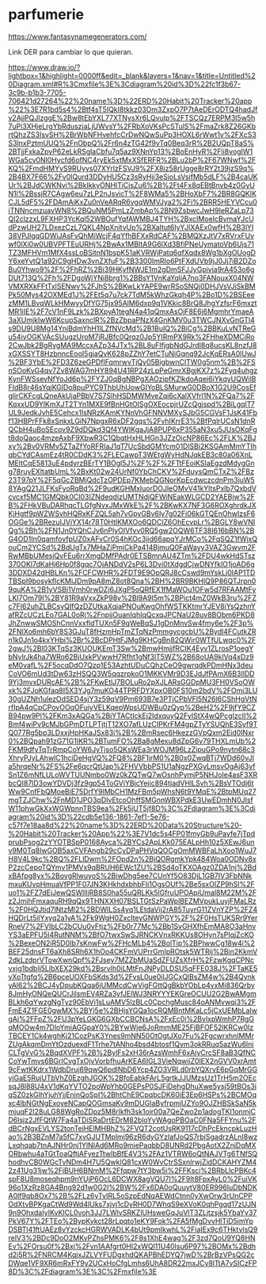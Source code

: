 # parfumerie
https://www.fantasynamegenerators.com/

Link DER para cambiar lo que quieran.

https://www.draw.io/?lightbox=1&highlight=0000ff&edit=_blank&layers=1&nav=1&title=Untitled%20Diagram.xml#R%3Cmxfile%3E%3Cdiagram%20id%3D%22fc1f3b67-3c9b-b1b3-7705-706421d27264%22%20name%3D%22ERD%20Habit%20Tracker%20app%22%3E7R1bd5s4%2Btf4sT5IQkI8tkkz03Om3ZxpO7P7tAeDErODTQ4hadJfv2AjjPQJlzggE%2Bw8tEbYXL77XTNysXr6LQvulp%2FTSCQz7ERPM3I5w5h7uPi3XHjeLrgYbRduszjaLjUWvsY%2FRbXoVKsPcSTulS%2FmaZrk8Z26GKbrtQhzZS3IsvSH%2BrWbNFHvehfcCrDwNQwSuPp3HOXL6rWwt1v%2FXcS3S3lnxPztmUUQ%2FnObpQ%2Fr6n4zTG42f9vTq0Beq3rR%2B2UQpT8aS%2BTjjFxkaZpvP62eLkRSglaCbfu7q5az9XNnYp13%2BoEnHyR%2Fli8vogIW1WGa5cv0Nl0Hycfd6ofNC4ryEk5xtMxXSfERFR%2BLu2bP%2F67WNwf%2FKQ%2FmdHMYvS9RUyys07XYrlzFSVJ9%2FX8iz58rUgge8rRY2t39jzS9q%2B4BX7F66%2Fv0IQurd3DDyHU5Cz3sRyHji3eSioLsVsifMb5dLF%2B4caUKUr%2BJdCWKNyi%2BkIkkyONHlTiCisZu6%2B%2Ft4Fx8qEBtBnvb4z0GyUN1l%2BssjR7CAgw6eu7zLP2nJsvicT%2F8WMa5%2BHoXbF7%2BR8GQKlKCJL5dF5%2FDAmAiKxZu0nVeARqR6vgqWMVJya2%2Fi%2BRR5HEYVCcu0iTNNncmzuavWN8%2BQuNM5PmLzZmbAp%2BN9ZsbwcJwH9IeRZaLp73Ql2clzzxL9FXHP3YcKql52WBOufYqfAWMBJ4TYH%2BxcIMoeIcBvmaYJcUdPzwUH27LDxezCzL7QKL4NpXnitvUp%2BXaItut6IyYJIXAEx0wfH%2B3lYI38VPJlgqGDWiJAsFvQhMiWcjF4qYfhBFXxRdCAF%2BMQXzJtV7xRVrxFUvwf0lXi0w0UBVPFTEuURHj%2BwAx1MBItA9G6lXd3BfiPNeUymatoVb6Ujs71TZ3MFHVm1MfX4ssLoBSitnN1bspK51aKVRWjPatq6qfXqdx8Wg1bXgOUogDY6xeYvtQ1a92iC9gHDw3vnZXfuF%2B3300ImRIo6PtFXdUVb9jJ0Jj7iB2DZoBu0Yhwo9%2F%2FhRZ%2Bi39HKyfNWJE1m2gDmSFJJyGpivia9rA453o6gDUt713Q%2Fh%2FDgoWjYNi8brg1%2BBsY1VnKaYqljA7no3FANouxX04NWVMXRXkFFtTxlSENwv%2FJhS%2BKwLkYAPE9wrRSoSNQj0DHJVsVJiSkBMPk50Mys42OXMEd1J%2FEt5q7u7ck7TdM5kWhzGkqh4P%2Bo1D%2BSEeezMM1LBvqWLkHMwyyDfYG75jx95AlM6dxp9q1VKkic8BrQ8JhgYzfsrF6mxztMR1iIE%2F7cV1nF9Lzk%2BXpyA1tegN4a41qQmxAsOjF8E6j6MgmhrYmaeA3aXUmjkIwW6KcupSaxnclR%2BzZbpaPNzX4GnKMV0u3TWCJNXvGnGTl4s9DU9U8Mg14YnjBdmYhH1ILZfNVcMd%2B1BuIQ%2BiCg%2BBKuLvNTReGu54ivOGKVAcSUugzUroM7jRJBfc0Qrqz0Jp5YIRmPX9Rk%2FHheXDMCiRo2CwJbk2BgRygMA9MccxAZp34JTx%2BL8uFIfjgbNdGJrdI8q8ucsKL8nzfJ8xGXSSYT8HzbnncEooI5gjaQvK628pZZhY7etCTuNiGqnq92JcKqERsA0lUwJ%2BF3YbE%2FD3Z6zeGPDflFqmrwvTjQv05BigbwnCITW0g5nm%2B%2FSnSOoKvG4qv7Zv8WAG7mHY894U41RP24zLpPeGmrXBgjKX7z%2Fyq4uhgzKynFWSsevNfYoJd6p%2FYZJ0qBgNBPgXAOzipfKZlkdoAqei6iYkqyUQWilBFIdB8r46sYqjKGlDo8puPYC9ThbUhUowGIYoBLSMurwG0DBoX1G2U9CosEfglirCKFcgLQneAkUjaPBbV7S7SIhHSDMWMveZqi6cXalXVfrl1N%2FQa7%2FKqxxUD9YlKmXJT2TYn1MXE9fBnHGtOISgOXEocpjrUZcQgjspd%2BiLgqIT7UL9JedkJvhE5Cehcx1lsNRzKAmKYNnVhGFNNVMXySJbG5CGVsF1JsK41Fbf13HBPrFFk8xSnkxLGiN7NpgxR6xDF2gqs%2FvhIKrrE3%2BfPqlrUCsN1dnRQCbH4uBoSEcov9Z9dDQkd3Qf4YWIKgaJjA8PUP6xP355aN3xu5JUsOKqFgt8doQaoc4mzeAxbF9XbwR3C1QbqtHxHLHGn3JZzOicNP86Ec%2FLK%2BJxy%2Bv0VRMv5ZTaZfYoRFRIaJ1qT7UcSbdGMYcm01DlSBi2KSGAmMmYTIhqbCYdCAsmEz4tR0CDdK3%2FLECawpT3WEtgWyHdNJqkEB3c80a06XnLMEltCqE5813uE4pdyrzBErTY1BOgl5J%2F%2F%2FTtFEoiKSIaEgzdMdygGng78ruyEXltatbUmL%2BxKt02w24UrNf0YbChCKV%2FduysQmCTxZ%2FBz23T97pY%2F5qGcZBMjQdcTzOPDEp7KMebQGNorKpEcdwczcdnPm3juW58YAgQ21JLFKsFyoRqBd%2F9udKGHMxluorDOJleOMvV41kYltsPxlb7QxbdVcvcxf5MC1GMQbk0Cl03IZNdeqdizUMTNdjQFWiNEakWLGCD2YAEBjw%2FB%2FHkVBuDARhqcTLGfgNvxJMxWkE%2F%2BKwKX7NF3G6ROXghrdkJXKjHgtf9pWZWSvhHQRxKFZQL5ah7vGpyGBv6Iy7g02Fi06kGTQEnOhwIzsF6OGGe%2BRezuIJViYX14r78T0HtlKMXOo6QDClZ6OhEcvpLr%2BGLY8wVNIQg%2Bh%2FN1Jn0YQhCJv6nPlyOIVfvv0RQ5gw2OQW6TF38I616bBN%2BG4OD1In0qamfovfpUZ0xAFvCr0S4hKOc3jid66apqYJrMCo%2FqSQZ1fWjxQouCm2YCSd%2BdUgTx7MHaZjPmjCkPa414BjmuQ0FaWayy3VAZ3Gwvm2FRwMBbUMesjQvFEu6rrXmgDMfPAdr0ETSBmnAU4ZTm%2FDU4wkHdSTsz370OKl7dKaHj6Hp0f8gqc7OjANDdV2sP6L3Dvi0tXdgdCjwDNYfklO1joAD6g3DDXD42dHBLKn%2FCFCWHR%2FDT9E9OpQRJ8cCswd9mYskLi0IAP1TDTBSpI9bosykfIcKMiJDm9pA8mZ8ot8Qna%2BH%2BR9BKHlQ9P86QTJrpn09quKA%2B1yVSBi1Vmh0rwDZj6JXgP5oQRfEX1fMaWOu1OFw5d7RFAAMtFyLKI7Om79I%2BY81R9aVxxZkP98v%2Bl9A9I5m%2BPict4mZ0WkB3ru%2FZc7FI62uhZLBCsyQIfQzDZUtkaXqjaPNOuKwgOhfWSTKKtmrYJEV8iYsQzhnYafRZcUCzLEo7GAL0oRj%2FnpjjOuanIqhIqQcxqJPCNaU28uv8BObm6PKD8JhZnwwSMOShCnnVxxfldTUXn5F9qWeBqSJ1gDnMnvSw4fmy6e%2F3p%2FNlXo6mh6bY8S3GJuT8fHzmHpTmZTqNzPmmgycgcbU%2Bydl4FCutkZRn1k0Jn1o4kxYHbi%2Br%2BcDPHtFJMg9KHCgBn82QWir0WTfULwqc0%2F2gwJ%2Bl03KTqSz3KUOUKEmT3Sw%2BmwHmjjfRCIK4Eyv1ZLrosP1oegYbNylrJk4ha7WRo62BjUxkPVwwH7Rfht1gNf3lT5WZ%2B68oUA9klVq4xDz9eM0vafL%2F5ocqDdO7Qzp1E53AzhtUDuCQhzCeO9gwrqdkPDmHNx3deuCoVO6mUd3tDw63zHSQQ3W5qqzrpkoO1MKKVMr9D3EJdJfPAmX6B3IlDD9Yj3mvxDURcAE%2B%2FKwEtlJ7BOLuRo2pXJLARsGGDpMU3FH0VSoOWxk%2FJoKGfaq8I5X3YJg7muKO44TPRFDYXpxOB0FS10m2bdV%2FOmi3LU30gUZNh1ulezOdSED4sjY3z59qV9Pm693B7e3PTjCPbVFl5N26l6CShHgVtNrfIpA4qCpCPovOOqOFuiyVELKqepWpsUDWBu0zQyp%2BeH2%2F9jfY9CZB94pw9Pl%2FKm3xAQGa%2BiYTACtIckEj2IdxquyQ2FyIStX4wQPcgIzcII%2Bmf4wiPv9cMJbGPmDTLPTjtjT12XO7afLUzCIPKrFM4gpZTyYSUQhE3Syf9TQ077Rg5bp3LDxxjHpHKaJSx83i%2B%2BmRsec6HkezzGVpQxm2Eid0INxr0%2BQpah91zG71G1IKR%2BTumFO%2Ba8gMexu8dZpG6v79THXLmUb%2FKM9dfyTqTrRmpCoYW6JyTjso5QKsWEa3rWOJM96LzZipuGPo9nytn68c3XhryPJyLAhwlC1hciDeHgVQ%2FQ8%2BF1jrM0%2B0x0ZwqBTj7WDd60vJIa5hrqeNr%2FS%2Fe6qcrQtUap%2FHVVbbPS1U1aNgzPXGyLmsvOgAj63yfSn1Z6mNfLULoWVTUUNmbo0Wz0kZQTwQ7wOsnhPymjP5NHJoIe4asF3XRbcQI87lD3owYDVDj3fz9gp54ToGVjYBjcYejic894tjadVHlLSvh%2BsVTOdj6tWw9CnfFbQMoeBiE75DrfY9lMbCH1MzFBm5pWhsN6t9YMqE%2BtpMUq27mgTZJChw%2FnMD1JPO3qDIvEtcoOhffSMGnnWBXPdkE3UwEDmhN0JIsfW11phwGkXxWGWpnnTBS9ea%2Fk5jUT5jf8D%3C%2Fdiagram%3E%3Cdiagram%20id%3D%22cdb5e136-1861-7ef1-5e76-c57f7e18aa8d%22%20name%3D%22ERD%20Data%20Structure%20-%20Habit%20Tracker%20App%22%3E7V1dc5s4FP01fmyGb9uPayfe7jTpdprubPsog2zYYOTBSpP0168Ayca%2BYCs2ApLKk075EALpHh10z5XEwJ6unv9M0Tq8IwGOB5axCVFAngb29cCyDPaPHVqQOCgOmMWBFaLhXoo1WuJ7H8V4L9kc%2BQ%2FLlDwm%2FOpd2n%2BjQORgmkYpk484Woa0ODNy8xP2zcCepoTQYmv1PMVx9qBRUH6EWc1ZU%2BSd4oTKXOAgz0ZDA1nj%2BdxBAfpg8yx%2BovgRlwuyoS%2BiwDhg5ee7CUnYf5O83DjL1GB7IV3FbNNkmxuKUvpHmuaVfPP1F07JN3KHkhdxbhbFIi1OgsOUf%2Be5sxOlZP9hSl%2Fuo1%2FZ7dEjJewQSWlIliRB8S0ha55uQRLKk5lGfruUPOApiUmal8M22M%2Fz2JmihFmxaquRH9qQx9THNXXH07BSLTGtSzPaWplBEZMVpukLuyjFMaLRz%2F0HQJtid7lNtzMl2%2BDWlLSs4yq1LEtdaVij2rA85TuyrG11ZVnYZP%2FZ4HQDrLt5ilYxyq2a1yA%2Fk9WgH0ZxcIteyGNWPGY%2F%2F0HsTUKSRr9YerRneV7%2FVlbLC2bCUu0vFtjz%2Fb0r77Mc%2Bb1SvGHXfhEmMA8O3aHnvYS3aEPFU5I4RutNNM%2BfO7twxSwSJRNCKVnxRKKUs8OHyn7sPIqjZcKO%2BexeON2iR5D0Ib7sKnwFw%2FHcMLb4%2BolTip%2BPIwwCg18w4i%2BEF25dnsFT6aXh8SRh6X1hOo4CKFmVUPrrGmIpROtsk5WTRij%2Bin2KkmV2dkLzdprVTowXwnQpf%2FJsey7MZZbMUaSdZFUZsXfrH%2FzwKgqCPNcyxjg1bdbIj5LlbXEX29kd%2Bsrvlh0iLMtFnJNPyDLDSU5qFFE038J%2FTaKE5vXoTtgfq%2B6pceUOXFbSKds3d%2FvsL0ue0ilJGCxQlBsZM4w%2B4QynkyAl62%2BCJ4yDpubKQqa6jUMMcdCwVigFGttQgBkbYObLp4vxMi836Qrby8JmHyONQeQUCrJilsmEV4RZa3yfJElWJ3NRYYYEKGreOCUU2G2BwAMgmBLkh6qYwzgNgTyz90EbVi1sLuAMV5IzBLc0CpchgMusc84oANMvwqi3%2FFmE4Z1FGE0gwMX%2BYj5e%2BHjsYGQa1ocRQMBntMKaLc5jCxUEMbLaIwgAj%2FFpZ%2FU3pYeLGKG6GXbCCBCNsA%2FxEc0j%2BvlxpWmhP7RgGqMOOw4m7DloYmiAGGpaY0%2BYwWje6JoRmmME25FjBFOF52lKRCw0IzTBCEY1Ck4wghKj21CozPsK3Ynes9mNN50OtOgtJXo7Fu%2FgcwrxhnIMMrZUgAkqmDmYtOzduexdF1Trhe7tANho4bsd4btosf1Qvm3okRRuq5azWu6lniCLTgVvG%2BqdXVPF%2B%2BylFs2xH36rAzsWmhF6xAiyCrcSF8aB3QfNCCoYwTmvs6BGrICvgTxOjvVorbfhuArKEA6IGL3VieNqwiiZ0lEX2nGVV0xrAmt9cFwtKKdrx1WdbDruj69qwQ6pdlNbD6Ycp4ZO3VRLd0rbYQXrvE6pGqMrGGyjGaE5RujUTbVhZ0EzghJGOK%2BfoEabkFArL5grtkJJUMzsUz1TrH5m2OEcsqJ8l88U4xV1dKqYVTO2poWpYhb0GEPsP0SJFiDehgDhuXwe5ysj59tBOs3iqSZ0zkGlhYjuhYjjEninQoSpI%2BhtChE9CpqbcDK60iE3Ep6HSPs%2BCMOqxc4lbNGtNgExoyeNCapQOGmsaKv9mDUGIaByfrpmjUZYo9OJZHBSkSaN5kmjuqF2I28uLG88WgRoZDpz5M8rlkfh3sk1ojr00a7QeZwo2p1adogTKI1onmjCD6lsjz2JfFQtW7Fa4aTDiSRaDrtEDrM82bloYyWAgoPBOaC0FNa5FFYnu%2FdBCrNgxEVLYS2tonTeiHElMHBhZ%2FVQT2cotUsRK9117cDhPcEkncpkLuzHao%2B3BZnM7a5fC7xvGJUTMplmj96zR6dyGYzIafJoQS7rbjSgadrzALnI8wzLxqhqab7tnAJNHr0nj1YlNIAd6MRo9miePaqbbD8UNRd2PbgAotX2ZnjDqMXORbwhu4aTGtToaQftjAFyezTtwIbBfE4V3%2FAz1VTRW6oQtNAJVTg6TNfSQhodhvCB0WGcTvNDm4H7U5QwklQ81cxW0WvCtrSSxnlrwjZidDCKAHYZM42z41Ug31jw%2FjBUH6BNmM%2Ffqpw7tY3bw5i%2FFKscj%2BRbLlcPBKc4spF8U8moseqhpm9nYUjP6OcL6DCWX8agVQU7I%2F9lt8FpxAyL0%2FuiVK96o1XzRz8GA4Bng92d1w0G2I%2BW%2Fx6DA0oQuuytV80ER996IuDbNDKA0lf9qb8Ox7%2B%2FLz6yTvIRL5oSzpEdNqAEWdCtnn0yXwOrw3rUnCPPOdXtvBPKgaCtWd9Wd4IUks7xjvj1cDyRH0D7WhqS9eXVoK0qhPgqd17zUJN9n9OhxdaIyIKvKICL0voh3JJ7LWlvSRKZlUHsweGqJuVlT3ZLjtzsjk5YbaYv37PkV67Y%2FTEo%2BypKvkct28rLpqto1eKY9Fok%2FA5fMgDvvHlTiD5imYpDSBTl41ftUAEz8vYzckcHGRWVADLK4bUt9pmIkwhL%2FiaIEx9c6THktvlsQ9relV3%2BDc9DoO2MKvPZhsPMK6%2F8s1XhE4wag%2F3zd7QoU9YQ8HNEv%2FOrsu0f%2Bxj%2Fvn1AAfgrt0HI2xWQl11U40Isu6P97%2BOMx%2Bdhd2i5R%2FNRCM4KqjxJZLVYFUDgxhdQKAPBhEDYQ7jwD%2BrBzVPsQG2cDWqe1VF9XR6mRxFY9y2UCxHoCfgLmhs6UhA8DR22mxJCy8lTtA7vSICzFP8D%3C%2Fdiagram%3E%3C%2Fmxfile%3E
